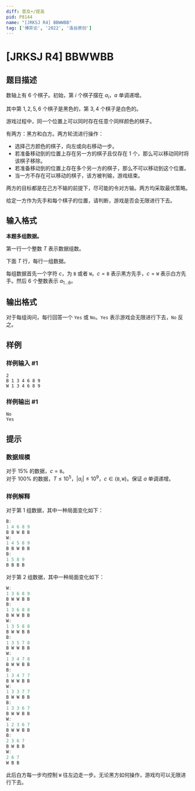 ```yaml
---
diff: 普及+/提高
pid: P8144
name: "[JRKSJ R4] BBWWBB"
tag: ['博弈论', '2022', '洛谷原创']
---
```

# [JRKSJ R4] BBWWBB
## 题目描述

数轴上有 $6$ 个棋子。初始，第 $i$ 个棋子摆在 $a_i$，$a$ 单调递增。

其中第 $1,2,5,6$ 个棋子是黑色的，第 $3,4$ 个棋子是白色的。

游戏过程中，同一个位置上可以同时存在任意个同样颜色的棋子。

有两方：黑方和白方。两方轮流进行操作：

* 选择己方颜色的棋子，向左或向右移动一步。
* 若准备移动到的位置上存在另一方的棋子且仅存在 $1$ 个，那么可以移动同时将该棋子移除。
* 若准备移动到的位置上存在多个另一方的棋子，那么不可以移动到这个位置。
* 当一方不存在可以移动的棋子，该方被判输，游戏结束。

两方的目标都是在己方不输的前提下，尽可能的令对方输。两方均采取最优策略。

给定一方作为先手和每个棋子的位置，请判断，游戏是否会无限进行下去。
## 输入格式

**本题多组数据。**

第一行一个整数 $T$ 表示数据组数。

下面 $T$ 行，每行一组数据。

每组数据首先一个字符 $c$，为 $\texttt B$ 或者 $\texttt W$。$c=\texttt B$ 表示黑方先手，$c=\texttt W$ 表示白方先手。然后 $6$ 个整数表示 $a_{1\dots 6}$。
## 输出格式

对于每组询问，每行回答一个 `Yes` 或 `No`。`Yes` 表示游戏会无限进行下去，`No` 反之。
## 样例

### 样例输入 #1
```
2
B 1 3 4 6 8 9
W 1 3 4 6 8 9
```
### 样例输出 #1
```
No
Yes
```
## 提示

### 数据规模

对于 $15\%$ 的数据，$c=\texttt B$。\
对于 $100\%$ 的数据，$T\le10^5$，$|a_i| \le 10^9$，$c\in\{\texttt B,\texttt W\}$。保证 $a$ 单调递增。

### 样例解释

对于第 $1$ 组数据，其中一种局面变化如下：

```cpp
B:
1 4 6 8 9
B B W B B
W:
1 4 5 8 9
B B W B B
B:
1 5 8 9
B B B B
```
对于第 $2$ 组数据，其中一种局面变化如下：

```cpp
W:
1 3 6 8 9
B W W B B
B:
1 3 6 8 8
B W W B B
W:
1 3 5 8 8
B W W B B
B:
1 3 5 7 8
B W W B B
W:
1 3 4 7 8
B W W B B
B:
1 3 4 7 7
B W W B B
W:
1 3 3 7 7
B W W B B
B:
1 3 3 6 7
B W W B B
W:
1 2 3 6 7
B W W B B
B:
2 3 6 7
B W B B
W:
2 6 7
W B B
```
此后白方每一步均控制 `W` 往左边走一步。无论黑方如何操作，游戏均可以无限进行下去。

